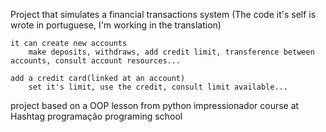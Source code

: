 Project that simulates a financial transactions system (The code it's self is wrote in portuguese, I'm working in the translation)

    it can create new accounts 
        make deposits, withdraws, add credit limit, transference between accounts, consult account resources...

    add a credit card(linked at an account) 
        set it's limit, use the credit, consult limit available...

project based on a OOP lesson from python impressionador course at Hashtag programação programing school